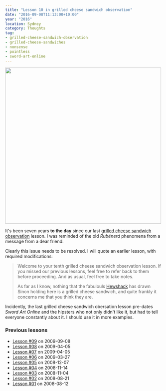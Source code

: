 ```yaml
---
title: "Lesson 10 in grilled cheese sandwich observation"
date: "2016-09-08T11:13:00+10:00"
year: "2016"
location: Sydney
category: Thoughts
tag:
- grilled-cheese-sandwich-observation
- grilled-cheese-sandwiches
- nonsense
- pointless
- sword-art-online
---
```

<p><img src="https://rubenerd.com/files/2016/shinon-hewshack.jpg" alt="" srcset="https://rubenerd.com/files/2016/shinon-hewshack.jpg 1x, https://rubenerd.com/files/2016/shinon-hewshack@2x.jpg 2x" style="width:500px; height:px" /></p>

It's been seven years **to the day** since our last [grilled cheese sandwich observation] lesson. I was reminded of the old *Rubénerd* phenomena from a message from a dear friend.

Clearly this issue needs to be resolved. I will quote an earlier lesson, with required modifications:

> Welcome to your tenth grilled cheese sandwich observation lesson. If you missed our previous lessons, feel free to refer back to them before proceeding. And as usual, feel free to take notes.
> 
> As far as I know, nothing that the fabulouls [Hewshack] has drawn Sinon holding here is a grilled cheese sandwich, and quite frankly it concerns me that you think they are.

Incidently, the last grilled cheese sandwich obersation lesson pre-dates *Sword Art Online* and the hipsters who not only didn't like it, but had to tell everyone constantly about it. I should use it in more examples.

### Previous lessons

* [Lesson #09](https://rubenerd.com/sandwich-observation-9/) on 2009-09-08
* [Lesson #08](https://rubenerd.com/p3971/) on 2009-04-05
* [Lesson #07](https://rubenerd.com/p3971/) on 2009-04-05
* [Lesson #06](https://rubenerd.com/p3932/) on 2009-03-27
* [Lesson #05](https://rubenerd.com/p3581/) on 2008-12-07
* [Lesson #04](https://rubenerd.com/p2921/) on 2008-11-14
* [Lesson #03](https://rubenerd.com/p2617/) on 2008-11-04
* [Lesson #02](https://rubenerd.com/p1453/) on 2008-08-21
* [Lesson #01](https://rubenerd.com/p1284/) on 2008-08-12

[grilled cheese sandwich observation]: https://rubenerd.com/tag/grilled-cheese-sandwich-observation/
[Hewshack]: https://hewshack.deviantart.com/

